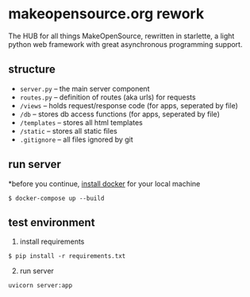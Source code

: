 # makeopensource.org rework
The HUB for all things MakeOpenSource, rewritten in starlette, a light python web 
framework with great asynchronous programming support.


## structure

* `server.py` – the main server component
* `routes.py` – definition of routes (aka urls) for requests
* `/views` – holds request/response code (for apps, seperated by file)
* `/db` – stores db access functions (for apps, seperated by file)
* `/templates` – stores all html templates
* `/static` – stores all static files
* `.gitignore` – all files ignored by git


## run server
*before you continue, [install docker](https://docs.docker.com/get-docker/) for
your local machine
```
$ docker-compose up --build
```

## test environment
1. install requirements
```
$ pip install -r requirements.txt
```

2. run server
```
uvicorn server:app
```
